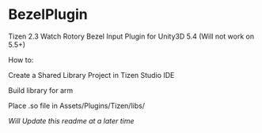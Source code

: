 # BezelPlugin
Tizen 2.3 Watch Rotory Bezel Input Plugin for Unity3D 5.4 (Will not work on 5.5+)

How to:

Create a Shared Library Project in Tizen Studio IDE

Build library for arm

Place .so file in Assets/Plugins/Tizen/libs/

*Will Update this readme at a later time*
